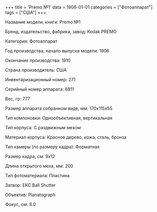 +++
title = 'Premo №1'
data = 1906-01-01
categories = ["Фотоаппарат"]
tags = ["США"]
+++

Название модели, книги: Premo №1

Бренд, издательство, фабрика, завод: Kodak PREMO

Категория: Фотоаппарат

Год производства, начало выпуска модели: 1906

Окончание производства: 1910

Страна производитель: США

Инвентаризационный номер: 271

Серийный номер аппарата: 6811

Вес, гр: 777

Размер аппарата  собранном виде, мм: 170x115x55

Тип компоновки: Однообъективная, вертикальная

Тип корпуса: С раздвижным мехом

Материал корпуса: Красное дерево, кожа, сталь, бронза

Тип камеры (по размеру кадра): Форматная

Размер кадра, см: 9х12

Длина открытого меха, мм: 200

Тип фотоматериала: Пластина

Затвор: EKC
 Ball Shutter

Объектив: Planatograph

Фокус, см: 8.0

